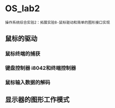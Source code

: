 # OS_lab2
	操作系统综合实验2：拓展实验8-鼠标驱动和简单的图形接口实现
## 鼠标的驱动
### 鼠标终端的捕获
### 键盘控制器 i8042和终端控制器
### 鼠标输入数据的解码
## 显示器的图形工作模式
	
				          
